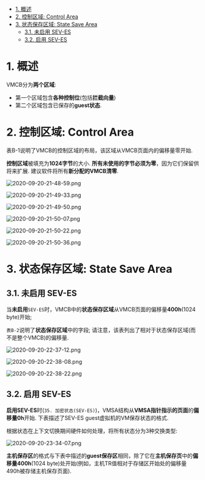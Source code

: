 
<!-- @import "[TOC]" {cmd="toc" depthFrom=1 depthTo=6 orderedList=false} -->

<!-- code_chunk_output -->

- [1. 概述](#1-概述)
- [2. 控制区域: Control Area](#2-控制区域-control-area)
- [3. 状态保存区域: State Save Area](#3-状态保存区域-state-save-area)
  - [3.1. 未启用 SEV-ES](#31-未启用-sev-es)
  - [3.2. 启用 SEV-ES](#32-启用-sev-es)

<!-- /code_chunk_output -->

# 1. 概述

VMCB分为**两个区域**:
* 第一个区域包含**各种控制位**(包括**拦截向量**)
* 第二个区域包含已保存的**guest状态**. 

# 2. 控制区域: Control Area

表B-1说明了VMCB的控制区域的布局，该区域从VMCB页面内的偏移量零开始.  

**控制区域**被填充为**1024字节**的大小.  **所有未使用的字节必须为零**，因为它们保留供将来扩展.  建议软件将所有**新分配的VMCB清零**. 

![2020-09-20-21-48-59.png](./images/2020-09-20-21-48-59.png)

![2020-09-20-21-49-33.png](./images/2020-09-20-21-49-33.png)

![2020-09-20-21-49-50.png](./images/2020-09-20-21-49-50.png)

![2020-09-20-21-50-07.png](./images/2020-09-20-21-50-07.png)

![2020-09-20-21-50-22.png](./images/2020-09-20-21-50-22.png)

![2020-09-20-21-50-36.png](./images/2020-09-20-21-50-36.png)

# 3. 状态保存区域: State Save Area

## 3.1. 未启用 SEV-ES

当**未启用**`SEV-ES`时，VMCB中的**状态保存区域**从VMCB页面的偏移量**400h**(1024 byte)开始;  

`表B-2`说明了**状态保存区域**中的字段;  请注意，该表列出了相对于状态保存区域(而不是整个VMCB)的偏移量. 

![2020-09-20-22-37-12.png](./images/2020-09-20-22-37-12.png)

![2020-09-20-22-38-08.png](./images/2020-09-20-22-38-08.png)

![2020-09-20-22-38-22.png](./images/2020-09-20-22-38-22.png)

## 3.2. 启用 SEV-ES

**启用SEV-ES**时(`35. 加密状态(SEV-ES)`)，VMSA结构从**VMSA指针指示的页面**的**偏移量0h**开始.  下表描述了SEV-ES guest虚拟机的VM保存状态的格式. 

根据状态在上下文切换期间硬件如何处理，将所有状态分为3种交换类型: 

![2020-09-20-23-34-07.png](./images/2020-09-20-23-34-07.png)

**主机保存区**的格式与下表中描述的**guest保存区**相同，除了它在**主机保存页**中的**偏移量400h**(1024 byte)处开始(例如，主机TR值相对于存储区开始处的偏移量490h被存储主机保存页面). 